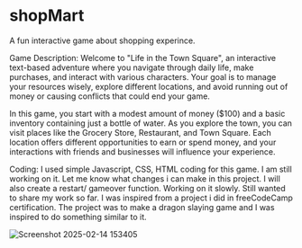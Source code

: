 # shopMart
A fun interactive game about shopping experince.

Game Description:
Welcome to "Life in the Town Square", an interactive text-based adventure where you navigate through daily life, make purchases, and interact with various characters. Your goal is to manage your resources wisely, explore different locations, and avoid running out of money or causing conflicts that could end your game.

In this game, you start with a modest amount of money ($100) and a basic inventory containing just a bottle of water. As you explore the town, you can visit places like the Grocery Store, Restaurant, and Town Square. Each location offers different opportunities to earn or spend money, and your interactions with friends and businesses will influence your experience.

Coding:
I used simple Javascript, CSS, HTML coding for this game. 
I am still working on it. Let me know what changes i can make in this project. I will also create a restart/ gameover function. Working on it slowly. Still wanted to share my work so far. I was inspired from a project i did in freeCodeCamp certification. The project was to make a dragon slaying game and I was inspired to do something similar to it.

![Screenshot 2025-02-14 153405](https://github.com/user-attachments/assets/f4eb946c-57a1-45f3-9997-05943125f6a8)
